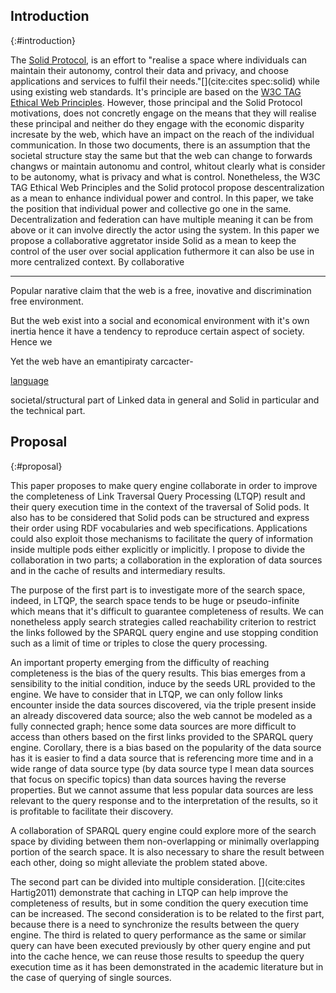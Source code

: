 ## Introduction
{:#introduction}



The [Solid Protocol](https://solidproject.org/TR/protocol), is an effort to "realise a space where individuals can maintain their autonomy,
control their data and privacy, and choose applications and services to fulfil their needs."[](cite:cites spec:solid) while using existing web standards.
It's principle are based on the [W3C TAG Ethical Web Principles](https://www.w3.org/TR/ethical-web-principles/).
However, those principal and the Solid Protocol motivations, does not concretly engage on the means that they will realise these principal and neither do they engage with the
economic disparity incresate by the web, which have an impact on the reach of the individual communication.
In those two documents, there is an assumption that the societal structure stay the same but that the web can change to forwards changws or maintain autonomu and control,
whitout clearly what is consider to be autonomy, what is privacy and what is control.
Nonetheless, the W3C TAG Ethical Web Principles and the Solid protocol propose descentralization as a mean to enhance individual power and control.
In this paper, we take the position that individual power and collective go one in the same.
Decentralization and federation can have multiple meaning it can be from above or it can involve directly the actor using the system.
In this paper we propose a collaborative aggretator inside Solid as a mean to keep the control of the user over social application futhermore 
it can also be use in more centralized context.
By collaborative

<!-- Let's define terms also, power autonomy privacy -->

---
<!-- General introduction about the web and it's problem, critic of the utopian vision, structural aspect of the problem-->
Popular narative claim that the web is a free, inovative and discrimination free environment.
<!-- reference-->
But the web exist into a social and economical environment with it's own inertia hence it have a tendency to reproduce certain aspect of society. Hence we

Yet the web have an emantipiraty carcacter-

[language](https://w3techs.com/technologies/overview/content_language)

<!-- website visited -->

<!-- cap rich and poor -->

<!-- type of content -->



societal/structural part of Linked data in general and Solid in particular
and the technical part.

## Proposal
{:#proposal}

This paper proposes to make query engine collaborate in order to improve 
the completeness of Link Traversal Query Processing (LTQP) result and 
their query execution time in the context of the traversal of Solid pods.
It also has to be considered that Solid pods can be structured and express their order using RDF vocabularies and web specifications.
Applications could also exploit those mechanisms to facilitate the query of information inside
multiple pods either explicitly or implicitly.
I propose to divide the collaboration in two parts; a collaboration in the exploration of data sources
and in the cache of results and intermediary results.

The purpose of the first part is to investigate more of the search space,
indeed, in LTQP, the search space tends to be huge or pseudo-infinite
which means that it's difficult to guarantee completeness of results. 
We can nonetheless apply search strategies called reachability criterion to restrict the links followed by the
SPARQL query engine and use stopping condition such as a limit of time or triples to close the query processing.

An important property emerging from the difficulty of reaching completeness is the bias of the query results. 
This bias emerges from a sensibility to the initial condition, induce by the seeds URL provided to the engine.
We have to consider that in LTQP, we can only follow links encounter inside the data sources discovered,
via the triple present inside an already discovered data source;
also the web cannot be modeled as a fully connected graph;
hence some data sources are more difficult to access than others based on the first links provided to the SPARQL query engine.
Corollary, there is a bias based on the popularity of the data source has it is easier to find a data source that is
referencing more time and in a wide range of data source type (by data source type I mean data sources that focus on specific topics)
than data sources having the reverse properties.
But we cannot assume that less popular data sources are less relevant to the query response and to the
interpretation of the results, so it is profitable to facilitate their discovery.

A collaboration of SPARQL query engine could explore more of the search space by
dividing between them non-overlapping or minimally overlapping portion of the search space.
It is also necessary to share the result between each other, doing so might alleviate the problem stated above.

The second part can be divided into multiple consideration. [](cite:cites Hartig2011) demonstrate that caching in LTQP can
help improve the completeness of results, but in some condition the query execution time can be increased.
The second consideration is to be related to the first part, because there is a need to synchronize the results
between the query engine. 
The third is related to query performance as the same or similar query can have been executed previously by
other query engine and put into the cache hence, we can reuse those results to speedup the query execution time as
it has been demonstrated in the academic literature but in the case of querying of single sources.




<!-- 
* Problem statement
    * what is the problem that you are trying to solve? Importance: Why is this problem important and for whom? Who will benefit and who should care? What is the impact of solving this problem (for the research community, or society in general).
* Related work 
    * Has a solution to this problem been attempted before and how? If not, have research efforts tried or solved similar problems? What can you learn from these efforts? If you are addressing an existing problem, what are the limitations of current solutions? What are you adding that is novel? Why?
* Research question(s) and hypotheses 
    * What hypotheses do you make in formulating your solution? What are the questions you need to answer in order to solve the problem? Are there boundary cases you plan to exclude or assumptions you base on?
* Preliminary results 
    * What research methods did you follow in your proposal? Have you produced any results so far?
* Evaluation
    * How do you know you’ve answered your question(s)? What are the methods you apply to test your hypotheses? Have you identified criteria to measure the degree of success of your solution?
* Reflection and future work: Are there any limitations in your approach? What are your planned next steps to complete your investigation?

-->